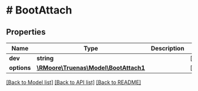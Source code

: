 # # BootAttach

## Properties

Name | Type | Description | Notes
------------ | ------------- | ------------- | -------------
**dev** | **string** |  | [optional]
**options** | [**\RMoore\Truenas\Model\BootAttach1**](BootAttach1.md) |  | [optional]

[[Back to Model list]](../../README.md#models) [[Back to API list]](../../README.md#endpoints) [[Back to README]](../../README.md)
